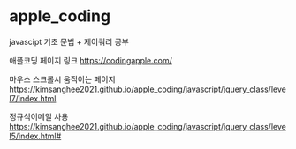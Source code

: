 # apple_coding
javascipt 기초 문법 + 제이쿼리 공부 

애플코딩 페이지 링크 https://codingapple.com/

마우스 스크롤시 움직이는 페이지 https://kimsanghee2021.github.io/apple_coding/javascript/jquery_class/level7/index.html

정규식이메일 사용 https://kimsanghee2021.github.io/apple_coding/javascript/jquery_class/level5/index.html#
